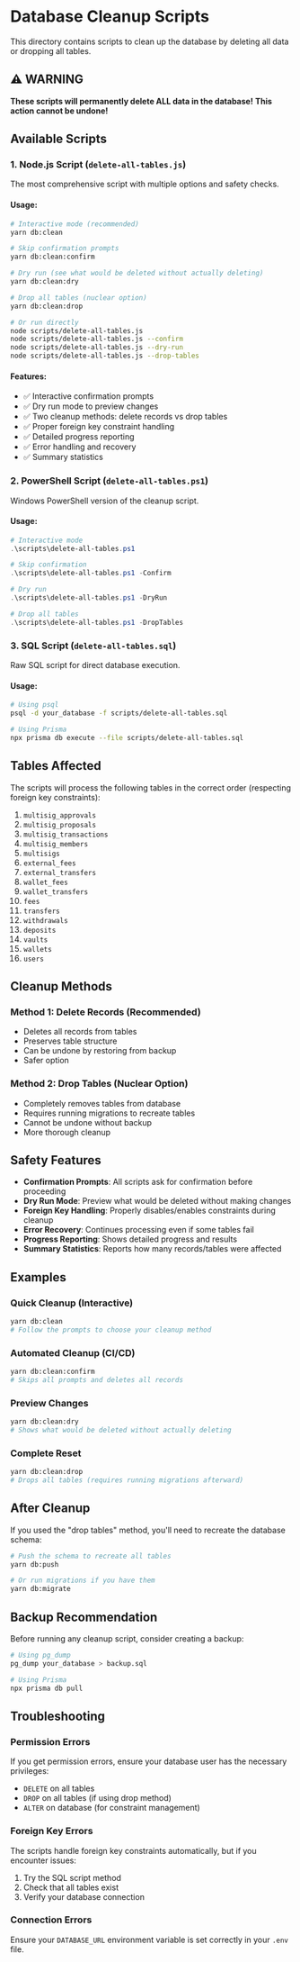 # Database Cleanup Scripts

This directory contains scripts to clean up the database by deleting all data or dropping all tables.

## ⚠️ WARNING

**These scripts will permanently delete ALL data in the database!**
**This action cannot be undone!**

## Available Scripts

### 1. Node.js Script (`delete-all-tables.js`)

The most comprehensive script with multiple options and safety checks.

#### Usage:
```bash
# Interactive mode (recommended)
yarn db:clean

# Skip confirmation prompts
yarn db:clean:confirm

# Dry run (see what would be deleted without actually deleting)
yarn db:clean:dry

# Drop all tables (nuclear option)
yarn db:clean:drop

# Or run directly
node scripts/delete-all-tables.js
node scripts/delete-all-tables.js --confirm
node scripts/delete-all-tables.js --dry-run
node scripts/delete-all-tables.js --drop-tables
```

#### Features:
- ✅ Interactive confirmation prompts
- ✅ Dry run mode to preview changes
- ✅ Two cleanup methods: delete records vs drop tables
- ✅ Proper foreign key constraint handling
- ✅ Detailed progress reporting
- ✅ Error handling and recovery
- ✅ Summary statistics

### 2. PowerShell Script (`delete-all-tables.ps1`)

Windows PowerShell version of the cleanup script.

#### Usage:
```powershell
# Interactive mode
.\scripts\delete-all-tables.ps1

# Skip confirmation
.\scripts\delete-all-tables.ps1 -Confirm

# Dry run
.\scripts\delete-all-tables.ps1 -DryRun

# Drop all tables
.\scripts\delete-all-tables.ps1 -DropTables
```

### 3. SQL Script (`delete-all-tables.sql`)

Raw SQL script for direct database execution.

#### Usage:
```bash
# Using psql
psql -d your_database -f scripts/delete-all-tables.sql

# Using Prisma
npx prisma db execute --file scripts/delete-all-tables.sql
```

## Tables Affected

The scripts will process the following tables in the correct order (respecting foreign key constraints):

1. `multisig_approvals`
2. `multisig_proposals`
3. `multisig_transactions`
4. `multisig_members`
5. `multisigs`
6. `external_fees`
7. `external_transfers`
8. `wallet_fees`
9. `wallet_transfers`
10. `fees`
11. `transfers`
12. `withdrawals`
13. `deposits`
14. `vaults`
15. `wallets`
16. `users`

## Cleanup Methods

### Method 1: Delete Records (Recommended)
- Deletes all records from tables
- Preserves table structure
- Can be undone by restoring from backup
- Safer option

### Method 2: Drop Tables (Nuclear Option)
- Completely removes tables from database
- Requires running migrations to recreate tables
- Cannot be undone without backup
- More thorough cleanup

## Safety Features

- **Confirmation Prompts**: All scripts ask for confirmation before proceeding
- **Dry Run Mode**: Preview what would be deleted without making changes
- **Foreign Key Handling**: Properly disables/enables constraints during cleanup
- **Error Recovery**: Continues processing even if some tables fail
- **Progress Reporting**: Shows detailed progress and results
- **Summary Statistics**: Reports how many records/tables were affected

## Examples

### Quick Cleanup (Interactive)
```bash
yarn db:clean
# Follow the prompts to choose your cleanup method
```

### Automated Cleanup (CI/CD)
```bash
yarn db:clean:confirm
# Skips all prompts and deletes all records
```

### Preview Changes
```bash
yarn db:clean:dry
# Shows what would be deleted without actually deleting
```

### Complete Reset
```bash
yarn db:clean:drop
# Drops all tables (requires running migrations afterward)
```

## After Cleanup

If you used the "drop tables" method, you'll need to recreate the database schema:

```bash
# Push the schema to recreate all tables
yarn db:push

# Or run migrations if you have them
yarn db:migrate
```

## Backup Recommendation

Before running any cleanup script, consider creating a backup:

```bash
# Using pg_dump
pg_dump your_database > backup.sql

# Using Prisma
npx prisma db pull
```

## Troubleshooting

### Permission Errors
If you get permission errors, ensure your database user has the necessary privileges:
- `DELETE` on all tables
- `DROP` on all tables (if using drop method)
- `ALTER` on database (for constraint management)

### Foreign Key Errors
The scripts handle foreign key constraints automatically, but if you encounter issues:
1. Try the SQL script method
2. Check that all tables exist
3. Verify your database connection

### Connection Errors
Ensure your `DATABASE_URL` environment variable is set correctly in your `.env` file.
